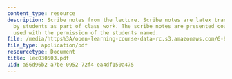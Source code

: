 ```yaml
---
content_type: resource
description: Scribe notes from the lecture. Scribe notes are latex transcriptions
  by students as part of class work. The scribe notes are presented courtesy of and
  used with the permission of the students named.
file: /media/https%3A/open-learning-course-data-rc.s3.amazonaws.com/6-876j-advanced-topics-in-cryptography-spring-2003/a56d96b2a7be095272f4ea4df150a475_lec030503.pdf
file_type: application/pdf
resourcetype: Document
title: lec030503.pdf
uid: a56d96b2-a7be-0952-72f4-ea4df150a475
---
```

